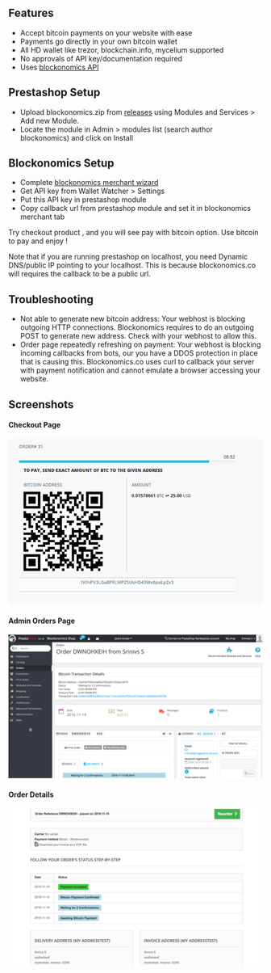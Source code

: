 Features
--------
- Accept bitcoin payments on your website with ease
- Payments go directly in your own bitcoin wallet
- All HD wallet like trezor, blockchain.info, mycelium supported
- No approvals of API key/documentation required
- Uses [blockonomics API](https://www.blockonomics.co/views/api.html)


Prestashop Setup
-----------------
- Upload blockonomics.zip from [releases](https://github.com/blockonomics/prestashop-plugin/releases) using Modules and Services > Add new Module.
- Locate the module in Admin > modules list (search author blockonomics) and click on Install


Blockonomics Setup
-----------------
- Complete [blockonomics merchant wizard](https://www.blockonomics.co/merchants) 
- Get API key from Wallet Watcher > Settings
- Put this API key in prestashop module 
- Copy callback url from prestashop module and set it in blockonomics merchant tab


Try checkout product , and you will see pay with bitcoin option.
Use bitcoin to pay and enjoy !

Note that if you are running prestashop on localhost, you need Dynamic DNS/public IP pointing to your localhost.
This is because blockonomics.co will requires the callback to be a public url.


Troubleshooting
-----------------
- Not able to generate new bitcoin address: Your webhost is blocking outgoing HTTP connections. Blockonomics requires to do an outgoing POST to generate new address. Check with your webhost to allow this.
- Order page repeatedly refreshing on payment: Your webhost is blocking incoming callbacks from bots, our you have a DDOS protection in place that is causing this. Blockonomics.co uses curl to callback your server with payment notification and cannot emulate a browser accessing your website.


Screenshots
-----------------
#### Checkout Page 
![checkout page](screenshot-3.png)
#### Admin Orders Page 
![admin orders page](screenshot-1.png)
#### Order Details 
![order details](screenshot-2.png)
